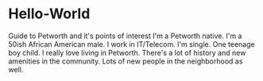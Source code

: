 # Hello-World
Guide to Petworth and it's points of interest
I'm a Petworth native. I'm a 50ish African American male. I work in IT/Telecom. I'm single. One teenage boy child. I really love living in Petworth. There's a lot of history and new amenities in the community. Lots of new people in the neighborhood as well.  
